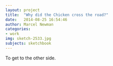 ```yaml
---
layout: project
title:  "Why did the Chicken cross the road?"
date:   2014-08-25 16:54:46
author: Marcel Newman
categories:
- work
img: sketch-2533.jpg
subjects: sketchbook
---
```

To get to the other side.
